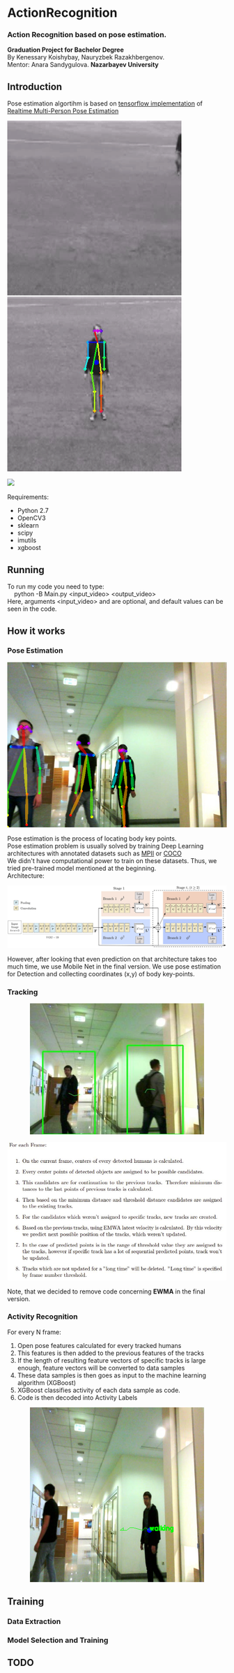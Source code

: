# ActionRecognition
### Action Recognition based on pose estimation.  
**Graduation Project for Bachelor Degree**</br> 
By Kenessary Koishybay, Nauryzbek Razakhbergenov.</br>
Mentor: Anara Sandygulova. **Nazarbayev University**


## Introduction
Pose estimation algortihm is based on [tensorflow implementation](https://github.com/ildoonet/tf-pose-estimation) of
[Realtime Multi-Person Pose Estimation](https://github.com/ZheC/Realtime_Multi-Person_Pose_Estimation)   

<p align="left">
<img src="https://github.com/I3orn2FLY/Git_add-ons/blob/master/ActivityRecognition/asd1.gif", width="400">
<img src="https://github.com/I3orn2FLY/Git_add-ons/blob/master/ActivityRecognition/asd2.gif", width="400">
</p>
<p align="left">
<img src="https://github.com/I3orn2FLY/Git_add-ons/blob/master/ActivityRecognition/demo.gif", width="400">
</p>


Requirements:
- Python 2.7  
- OpenCV3  
- sklearn  
- scipy  
- imutils  
- xgboost    
	
	
## Running
To run my code you need to type:  
&nbsp;&nbsp;&nbsp;&nbsp;python -B Main.py &lt;input_video&gt; &lt;output_video&gt;  
Here, arguments <input_video> and <output video> are optional, 
and default values can be seen in the code.
  
## How it works  


### Pose Estimation
<p align="center">
<img src="https://github.com/I3orn2FLY/Git_add-ons/blob/master/ActivityRecognition/pose.png">
</p>

Pose estimation is the process of locating body key points.<br/>
Pose estimation problem is usually solved by training Deep Learning architectures with annotated datasets such as 
<a href="http://human-pose.mpi-inf.mpg.de">MPII</a> or <a href="http://cocodataset.org/">COCO</a> 
<br/>
We didn't have computational power to train on these datasets. Thus, we tried pre-trained model mentioned at the beginning.
<br/>
Architecture:
<p align="center">
<img src="https://github.com/I3orn2FLY/Git_add-ons/blob/master/ActivityRecognition/arch.jpg">
</p>
However, after looking that even prediction on that architecture takes too much time, we use Mobile Net
in the final version.
We use pose estimation for Detection and collecting coordinates (x,y) of body key-points. 

### Tracking
<p align="center">
<img src="https://github.com/I3orn2FLY/Git_add-ons/blob/master/ActivityRecognition/track.jpg">
</p>
<p align="center">
<img src="https://github.com/I3orn2FLY/Git_add-ons/blob/master/ActivityRecognition/track_alg.jpg">
</p>
Note, that we decided to remove code concerning <b>EWMA</b> in the final version.

### Activity Recognition 


For every N frame:
1. Open pose features calculated for every tracked humans
2. This features is then added to the previous features of the tracks
3. If the length of resulting feature vectors of specific tracks is large enough, feature vectors will be converted to data samples
4. These data samples is then goes as input to the machine learning algorithm (XGBoost)
5. XGBoost classifies activity of each data sample as code.
6. Code is then decoded into Activity Labels

<p align="center">
<img src="https://github.com/I3orn2FLY/Git_add-ons/blob/master/ActivityRecognition/recog.png">
</p>


## Training


### Data Extraction



### Model Selection and Training


## TODO


